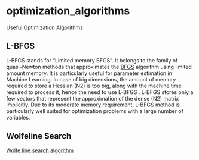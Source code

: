 # optimization_algorithms

Useful Optimization Algorithms

## L-BFGS

L-BFGS stands for “Limited memory BFGS”. It belongs to the family of quasi-Newton methods that approximates the [BFGS](https://en.wikipedia.org/wiki/Broyden%E2%80%93Fletcher%E2%80%93Goldfarb%E2%80%93Shanno_algorithm) algorithm using limited amount memory. It is particularly useful for parameter estimation in Machine Learning.  In case of big dimensions, the amount of memory required to store a Hessian (N2) is too big, along with the machine time required to process it, hence the need to use L-BFGS . L-BFGS stores only a few vectors that represent the approximation of the dense (N2) matrix implicitly. Due to its moderate memory requirement, L-BFGS method is particularly well suited for optimization problems with a large number of variables.

## Wolfeline Search

[Wolfe line search algorithm](https://en.wikipedia.org/wiki/Wolfe_conditions)
